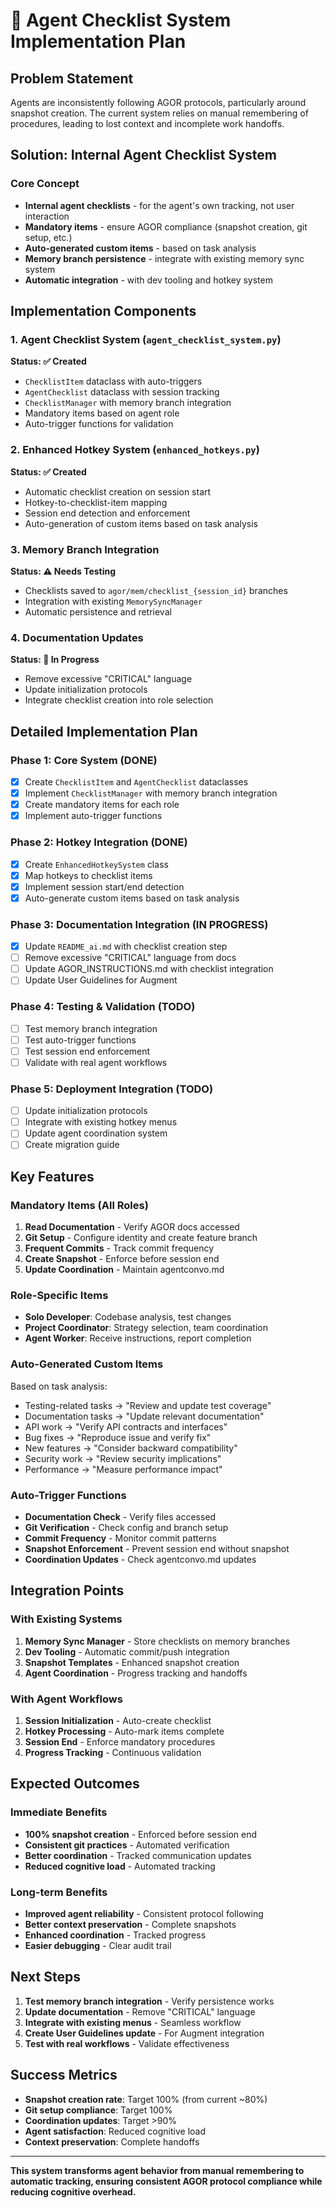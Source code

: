 # 🎯 Agent Checklist System Implementation Plan

## Problem Statement
Agents are inconsistently following AGOR protocols, particularly around snapshot creation. The current system relies on manual remembering of procedures, leading to lost context and incomplete work handoffs.

## Solution: Internal Agent Checklist System

### Core Concept
- **Internal agent checklists** - for the agent's own tracking, not user interaction
- **Mandatory items** - ensure AGOR compliance (snapshot creation, git setup, etc.)
- **Auto-generated custom items** - based on task analysis
- **Memory branch persistence** - integrate with existing memory sync system
- **Automatic integration** - with dev tooling and hotkey system

## Implementation Components

### 1. Agent Checklist System (`agent_checklist_system.py`)
**Status: ✅ Created**
- `ChecklistItem` dataclass with auto-triggers
- `AgentChecklist` dataclass with session tracking
- `ChecklistManager` with memory branch integration
- Mandatory items based on agent role
- Auto-trigger functions for validation

### 2. Enhanced Hotkey System (`enhanced_hotkeys.py`)
**Status: ✅ Created**
- Automatic checklist creation on session start
- Hotkey-to-checklist-item mapping
- Session end detection and enforcement
- Auto-generation of custom items based on task analysis

### 3. Memory Branch Integration
**Status: ⚠️ Needs Testing**
- Checklists saved to `agor/mem/checklist_{session_id}` branches
- Integration with existing `MemorySyncManager`
- Automatic persistence and retrieval

### 4. Documentation Updates
**Status: 🔄 In Progress**
- Remove excessive "CRITICAL" language
- Update initialization protocols
- Integrate checklist creation into role selection

## Detailed Implementation Plan

### Phase 1: Core System (DONE)
- [x] Create `ChecklistItem` and `AgentChecklist` dataclasses
- [x] Implement `ChecklistManager` with memory branch integration
- [x] Create mandatory items for each role
- [x] Implement auto-trigger functions

### Phase 2: Hotkey Integration (DONE)
- [x] Create `EnhancedHotkeySystem` class
- [x] Map hotkeys to checklist items
- [x] Implement session start/end detection
- [x] Auto-generate custom items based on task analysis

### Phase 3: Documentation Integration (IN PROGRESS)
- [x] Update `README_ai.md` with checklist creation step
- [ ] Remove excessive "CRITICAL" language from docs
- [ ] Update AGOR_INSTRUCTIONS.md with checklist integration
- [ ] Update User Guidelines for Augment

### Phase 4: Testing & Validation (TODO)
- [ ] Test memory branch integration
- [ ] Test auto-trigger functions
- [ ] Test session end enforcement
- [ ] Validate with real agent workflows

### Phase 5: Deployment Integration (TODO)
- [ ] Update initialization protocols
- [ ] Integrate with existing hotkey menus
- [ ] Update agent coordination system
- [ ] Create migration guide

## Key Features

### Mandatory Items (All Roles)
1. **Read Documentation** - Verify AGOR docs accessed
2. **Git Setup** - Configure identity and create feature branch
3. **Frequent Commits** - Track commit frequency
4. **Create Snapshot** - Enforce before session end
5. **Update Coordination** - Maintain agentconvo.md

### Role-Specific Items
- **Solo Developer**: Codebase analysis, test changes
- **Project Coordinator**: Strategy selection, team coordination
- **Agent Worker**: Receive instructions, report completion

### Auto-Generated Custom Items
Based on task analysis:
- Testing-related tasks → "Review and update test coverage"
- Documentation tasks → "Update relevant documentation"
- API work → "Verify API contracts and interfaces"
- Bug fixes → "Reproduce issue and verify fix"
- New features → "Consider backward compatibility"
- Security work → "Review security implications"
- Performance → "Measure performance impact"

### Auto-Trigger Functions
- **Documentation Check** - Verify files accessed
- **Git Verification** - Check config and branch setup
- **Commit Frequency** - Monitor commit patterns
- **Snapshot Enforcement** - Prevent session end without snapshot
- **Coordination Updates** - Check agentconvo.md updates

## Integration Points

### With Existing Systems
1. **Memory Sync Manager** - Store checklists on memory branches
2. **Dev Tooling** - Automatic commit/push integration
3. **Snapshot Templates** - Enhanced snapshot creation
4. **Agent Coordination** - Progress tracking and handoffs

### With Agent Workflows
1. **Session Initialization** - Auto-create checklist
2. **Hotkey Processing** - Auto-mark items complete
3. **Session End** - Enforce mandatory procedures
4. **Progress Tracking** - Continuous validation

## Expected Outcomes

### Immediate Benefits
- **100% snapshot creation** - Enforced before session end
- **Consistent git practices** - Automated verification
- **Better coordination** - Tracked communication updates
- **Reduced cognitive load** - Automated tracking

### Long-term Benefits
- **Improved agent reliability** - Consistent protocol following
- **Better context preservation** - Complete snapshots
- **Enhanced coordination** - Tracked progress
- **Easier debugging** - Clear audit trail

## Next Steps

1. **Test memory branch integration** - Verify persistence works
2. **Update documentation** - Remove "CRITICAL" language
3. **Integrate with existing menus** - Seamless workflow
4. **Create User Guidelines update** - For Augment integration
5. **Test with real workflows** - Validate effectiveness

## Success Metrics

- **Snapshot creation rate**: Target 100% (from current ~80%)
- **Git setup compliance**: Target 100%
- **Coordination updates**: Target >90%
- **Agent satisfaction**: Reduced cognitive load
- **Context preservation**: Complete handoffs

---

**This system transforms agent behavior from manual remembering to automatic tracking, ensuring consistent AGOR protocol compliance while reducing cognitive overhead.**
